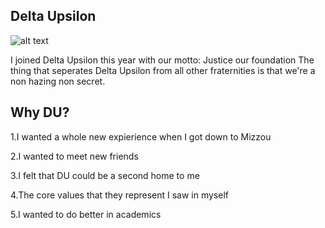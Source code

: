 ## Delta Upsilon
![alt text](https://upload.wikimedia.org/wikipedia/en/thumb/7/7e/Delta_Upsilon_Member_Badge.svg/1079px-Delta_Upsilon_Member_Badge.svg.png)

I joined Delta Upsilon this year with our motto: Justice our foundation
The thing that seperates Delta Upsilon from all other fraternities is that we're a non hazing non secret.
## Why DU?
1.I wanted a whole new expierience when I got down to Mizzou

2.I wanted to meet new friends

3.I felt that DU could be a second home to me

4.The core values that they represent I saw in myself

5.I wanted to do better in academics
